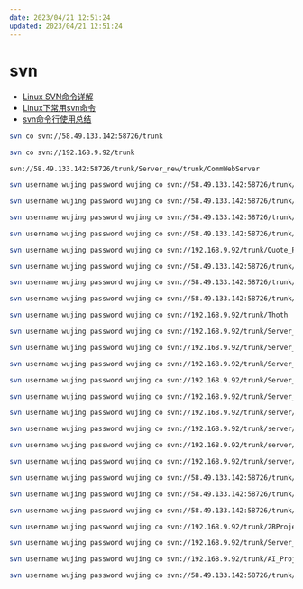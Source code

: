 ```yaml
---
date: 2023/04/21 12:51:24
updated: 2023/04/21 12:51:24
---
```



# svn

- [Linux SVN命令详解](https://blog.csdn.net/freeking101/article/details/81080164)
- [Linux下常用svn命令](https://www.cnblogs.com/jaspersong/p/9277720.html)
- [svn命令行使用总结](https://www.cnblogs.com/136asdxxl/p/7410947.html)

```bash
svn co svn://58.49.133.142:58726/trunk
```

```bash
svn co svn://192.168.9.92/trunk
```

```text
svn://58.49.133.142:58726/trunk/Server_new/trunk/CommWebServer
```

```bash
svn username wujing password wujing co svn://58.49.133.142:58726/trunk/Server_new/trunk/CommWebServer
```

```bash
svn username wujing password wujing co svn://58.49.133.142:58726/trunk/Server_new/trunk/IndustryChainMachineWriteServer/python/industry_chain_machine_write_server
```

```bash
svn username wujing password wujing co svn://58.49.133.142:58726/trunk/Server_new/trunk/IndustryChainMachineWriteServer/C++/IndustryChainMachineWriteServer
```

```bash
svn username wujing password wujing co svn://58.49.133.142:58726/trunk/Server_new/trunk/Common
```

```bash
svn username wujing password wujing co svn://192.168.9.92/trunk/Quote_Proj 
```

```bash
svn username wujing password wujing co svn://58.49.133.142:58726/trunk/Server_new/trunk/ShNumChangeServer
```

```bash
svn username wujing password wujing co svn://58.49.133.142:58726/trunk/Server_new/trunk/CallauctionServer
```

```bash
svn username wujing password wujing co svn://58.49.133.142:58726/trunk/Server_new/trunk/DtNorthBoundCapitalServer
```

```bash
svn username wujing password wujing co svn://192.168.9.92/trunk/Thoth
```

```bash
svn username wujing password wujing co svn://192.168.9.92/trunk/Server_new/trunk/Common
```

```bash
svn username wujing password wujing co svn://192.168.9.92/trunk/Server_new/trunk/ImpalaSqlLib
```

```bash
svn username wujing password wujing co svn://192.168.9.92/trunk/Server_new/trunk/UniIdServer
```

```bash
svn username wujing password wujing co svn://192.168.9.92/trunk/Server_new/trunk/JTHongKongStockServer
```

```bash
svn username wujing password wujing co svn://192.168.9.92/trunk/Server_new/trunk/CommWebServer
```

```bash
svn username wujing password wujing co svn://192.168.9.92/trunk/server/data_sync_tool/StockConditionSelector
```

```bash
svn username wujing password wujing co svn://192.168.9.92/trunk/server/data_sync_tool/data-sync-client
```

```bash
svn username wujing password wujing co svn://192.168.9.92/trunk/server/data_sync_tool/data-sync-server
```

```bash
svn username wujing password wujing co svn://192.168.9.92/trunk/server/data_sync_tool/data-sync-file
```

```bash
svn username wujing password wujing co svn://58.49.133.142:58726/trunk/Server_new/trunk/QuoteServer
```

```bash
svn username wujing password wujing co svn://58.49.133.142:58726/trunk/Server_new/trunk/MarginTradeServer
```

```bash
svn username wujing password wujing co svn://58.49.133.142:58726/trunk/Server_new/trunk/RiskAnalysisServer
```

```bash
svn username wujing password wujing co svn://192.168.9.92/trunk/2BProject/yuanda/server/NotifyProxyServer
```

```bash
svn username wujing password wujing co svn://192.168.9.92/trunk/Server_new/trunk/ImpalaSqlLib_ubuntu16
```

```bash
svn username wujing password wujing co svn://192.168.9.92/trunk/AI_Project/trunk/Tools/ValueElasticityServer
```

```bash
svn username wujing password wujing co svn://58.49.133.142:58726/trunk/Server_new/trunk/IdlProxyServer
```
